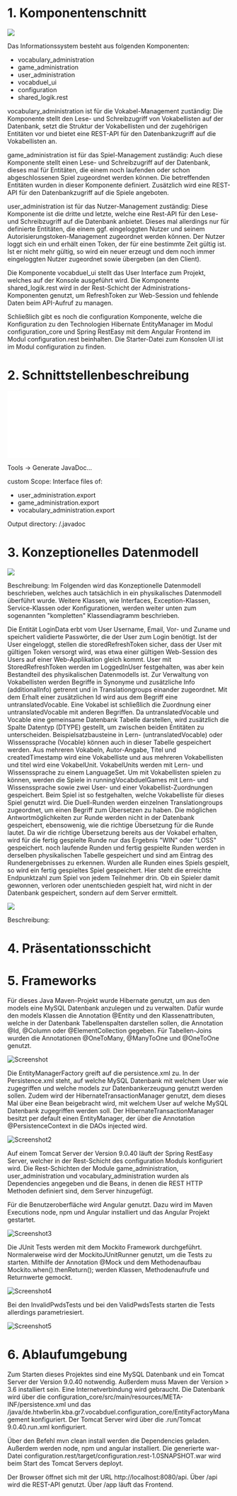 # 1. Komponentenschnitt
![](.././components_diagram.svg)

Das Informationssystem besteht aus folgenden Komponenten:
- vocabulary_administration
- game_administration
- user_administration
- vocabduel_ui
- configuration
- shared_logik.rest

vocabulary_administration ist für die Vokabel-Management zuständig:
Die Komponente stellt den Lese- und Schreibzugriff von Vokabellisten auf der Datenbank,
setzt die Struktur der Vokabellisten und der zugehörigen Entitäten vor und bietet
eine REST-API für den Datenbankzugriff auf die Vokabellisten an.

game_administration ist für das Spiel-Management zuständig:
Auch diese Komponente stellt einen Lese- und Schreibzugriff auf der Datenbank, dieses mal für 
Entitäten, die einem noch laufenden oder schon abgeschlossenen Spiel zugeordnet werden können.
Die betreffenden Entitäten wurden in dieser Komponente definiert.
Zusätzlich wird eine REST-API für den Datenbankzugriff auf die Spiele angeboten.

user_administration ist für das Nutzer-Management zuständig:
Diese Komponente ist die dritte und letzte, welche eine Rest-API für den Lese- und Schreibzugriff 
auf die Datenbank anbietet. Dieses mal allerdings nur für definierte Entitäten, die einem
ggf. eingeloggten Nutzer und seinem Autorisierungstoken-Management zugeordnet werden können.
Der Nutzer loggt sich ein und erhält einen Token, der für eine bestimmte Zeit gültig ist. Ist er nicht mehr
gültig, so wird ein neuer erzeugt und dem noch immer eingeloggten Nutzer
zugeordnet sowie übergeben (an den Client).

Die Komponente vocabduel_ui stellt das User Interface zum Projekt, welches auf der Konsole ausgeführt wird.
Die Komponente shared_logik.rest wird in der Rest-Schicht der Administrations-Komponenten genutzt, um RefreshToken
zur Web-Session und fehlende Daten beim API-Aufruf zu managen. 

Schließlich gibt es noch die configuration Komponente, welche die Konfiguration zu den Technologien 
Hibernate EntityManager im Modul configuration_core und Spring RestEasy mit dem Angular Frontend im Modul configuration.rest beinhalten. 
Die Starter-Datei zum Konsolen UI ist im Modul configuration zu finden.

[comment]: <> (Add ideas here)

# 2. Schnittstellenbeschreibung
![myLink](file:///.javadoc/index.html)

Tools -> Generate JavaDoc...

custom Scope: Interface files of:
- user_administration.export
- game_administration.export
- vocabulary_administration.export

Output directory: /.javadoc

[comment]: <> (Add ideas here)

# 3. Konzeptionelles Datenmodell
![](.././class-diagram.svg)

Beschreibung: 
Im Folgenden wird das Konzeptionelle Datenmodell beschrieben, welches auch tatsächlich in ein physikalisches Datenmodell überführt wurde.
Weitere Klassen, wie Interfaces, Exception-Klassen, Service-Klassen oder Konfigurationen,
werden weiter unten zum sogenannten "kompletten" Klassendiagramm beschrieben.

Die Entität LoginData erbt vom User Username, Email, Vor- und Zuname und speichert validierte Passwörter, die der User zum Login benötigt.
Ist der User eingeloggt, stellen die storedRefreshToken sicher, dass der User mit gültigen Token versorgt wird, was etwa 
einer gültigen Web-Session des Users auf einer Web-Applikation gleich kommt. User mit StoredRefreshToken werden im LoggedInUser festgehalten, was aber kein 
Bestandteil des physikalischen Datenmodells ist.
Zur Verwaltung von Vokabellisten werden Begriffe in Synonyme und zusätzliche Info (additionalInfo) getrennt und in Translationgroups einander zugeordnet.
Mit dem Erhalt einer zusätzlichen Id wird aus dem Begriff eine untranslatedVocable. Eine Vokabel ist schließlich die Zuordnung einer
untranslatedVocable mit anderen Begriffen. Da untranslatedVocable und Vocable eine gemeinsame Datenbank Tabelle darstellen,
wird zusätzlich die Spalte Datentyp (DTYPE) gestellt, um zwischen beiden Entitäten zu unterscheiden.
Beispielsatzbausteine in Lern- (untranslatedVocable) oder Wissenssprache (Vocable) können auch in dieser Tabelle gespeichert werden.
Aus mehreren Vokabeln, Autor-Angabe, Titel und createdTimestamp wird eine Vokabelliste und aus mehreren Vokabellisten und titel
wird eine VokabelUnit. VokabelUnits werden mit Lern- und Wissenssprache zu einem LanguageSet.
Um mit Vokabellisten spielen zu können, werden die Spiele in runningVocabduelGames mit Lern- und Wissenssprache sowie zwei User- und einer Vokabellist-Zuordnungen  gespeichert.
Beim Spiel ist so festgehalten, welche Vokabelliste für dieses Spiel genutzt wird. Die Duell-Runden werden einzelnen Translationgroups zugeordnet, um einen Begriff zum Übersetzen zu haben.
Die möglichen Antwortmöglichkeiten zur Runde werden nicht in der Datenbank gespeichert, ebensowenig, wie die richtige Übersetzung für die Runde lautet.
Da wir die richtige Übersetzung bereits aus der Vokabel erhalten, wird für die fertig gespielte Runde nur das Ergebnis "WIN" oder "LOSS" gespeichert.
noch laufende Runden und fertig gespielte Runden werden in derselben physikalischen Tabelle gespeichert und sind am Eintrag des Rundenergebnisses zu erkennen.
Wurden alle Runden eines Spiels gespielt, so wird ein fertig gespieltes Spiel gespeichert. Hier steht die erreichte Endpunktzahl zum Spiel von jedem Teilnehmer drin. 
Ob ein Spieler damit gewonnen, verloren oder unentschieden gespielt hat, wird nicht in der Datenbank gespeichert, sondern auf dem Server ermittelt.

![](.././complete-class-diagram.svg)

Beschreibung: 

[comment]: <> (Add ideas here)

# 4. Präsentationsschicht

[comment]: <> (Add ideas here)

# 5. Frameworks

Für dieses Java Maven-Projekt wurde Hibernate genutzt, um aus den models
eine MySQL Datenbank anzulegen und zu verwalten.
Dafür wurde den models Klassen die Annotation @Entity und den Klassenattributen, welche 
in der Datenbank Tabellenspalten darstellen sollen, die Annotation @Id, @Column oder @ElementCollection gegeben.
Für Tabellen-Joins wurden die Annotationen @OneToMany, @ManyToOne und @OneToOne genutzt.

![Screenshot]()

Die EntityManagerFactory greift auf die persistence.xml zu.
In der Persistence.xml steht, auf welche MySQL Datenbank mit welchem User wie zugegriffen
und welche models zur Datenbankerzeugung genutzt werden sollen.
Zudem wird der HibernateTransactionManager genutzt, dem dieses Mal über eine Bean beigebracht wird,
mit welchem User auf welche MySQL Datenbank zugegriffen werden soll.
Der HibernateTransactionManager besitzt per default einen EntityManager, der
über die Annotation @PersistenceContext in die DAOs injected wird.

![Screenshot2]()

Auf einem Tomcat Server der Version 9.0.40 läuft der Spring RestEasy Server, welcher
in der Rest-Schicht des configuration Moduls konfiguriert wird.
Die Rest-Schichten der Module game_administration, user_administration und vocabulary_administration
wurden als Dependencies angegeben und die Beans, in denen die REST HTTP Methoden definiert sind,
dem Server hinzugefügt.

Für die Benutzeroberfläche wird Angular genutzt.
Dazu wird im Maven Executions node, npm und Angular installiert und das Angular Projekt gestartet.

![Screenshot3]()

Die JUnit Tests werden mit dem Mockito Framework durchgeführt.
Normalerweise wird der MockitoJUnitRunner genutzt, um die Tests zu starten.
Mithilfe der Annotation @Mock und dem Methodenaufbau Mockito.when().thenReturn(); werden
Klassen, Methodenaufrufe und Returnwerte gemockt.

![Screenshot4]()

Bei den InvalidPwdsTests und bei den ValidPwdsTests starten die Tests allerdings parametriesiert.

![Screenshot5]()

[comment]: <> (Add ideas here)

# 6. Ablaufumgebung

Zum Starten dieses Projektes sind eine MySQL Datenbank und ein Tomcat Server der Version 9.0.40 notwendig.
Außerdem muss Maven der Version > 3.6 installiert sein. Eine Internetverbindung wird gebraucht.
Die Datenbank wird über die configuration_core/src/main/resources/META-INF/persistence.xml und 
das /java/de.htwberlin.kba.gr7.vocabduel.configuration_core/EntityFactoryManagement konfiguriert.
Der Tomcat Server wird über die .run/Tomcat 9.0.40.run.xml konfiguriert.

Über den Befehl mvn clean install werden die Dependencies geladen.
Außerdem werden node, npm und angular installiert.
Die generierte war-Datei configuration.rest/target/configuration.rest-1.0SNAPSHOT.war 
wird beim Start des Tomcat Servers deployt.

Der Browser öffnet sich mit der URL http://localhost:8080/api.
Über /api wird die REST-API genutzt.
Über /app läuft das Frontend.

[comment]: <> (Add ideas here)
